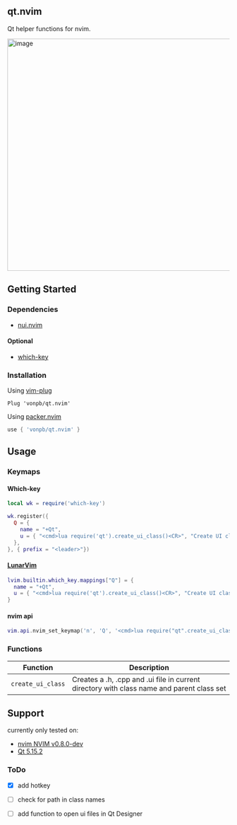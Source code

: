 ## qt.nvim
Qt helper functions for nvim.

<img width="525" alt="image" src="https://user-images.githubusercontent.com/65032978/166718514-1a7ea6b4-d25f-4b2e-93bc-9d7d6c11ee12.png">

## Getting Started

### Dependencies

- [nui.nvim](https://github.com/MunifTanjim/nui.nvim)

#### Optional

- [which-key](https://github.com/folke/which-key.nvim)

### Installation

Using [vim-plug](https://github.com/junegunn/vim-plug)

```viml
Plug 'vonpb/qt.nvim'
```

Using [packer.nvim](https://github.com/wbthomason/packer.nvim)

```lua
use { 'vonpb/qt.nvim' }
```

## Usage


### Keymaps

#### Which-key

```lua
local wk = require('which-key')

wk.register({
  Q = {
    name = "+Qt",
    u = { "<cmd>lua require('qt').create_ui_class()<CR>", "Create UI class" },
  },
}, { prefix = "<leader>"})
```


#### [LunarVim](https://github.com/LunarVim/LunarVim)

```lua
lvim.builtin.which_key.mappings["Q"] = {
  name = "+Qt",
  u = { "<cmd>lua require('qt').create_ui_class()<CR>", "Create UI class" },
}
```

#### nvim api

```lua
vim.api.nvim_set_keymap('n', 'Q', '<cmd>lua require("qt".create_ui_class()<CR>', {}))
```

### Functions
| Function | Description |
| -------- | ----------- |
| `create_ui_class` | Creates a .h, .cpp and .ui file in current directory with class name and parent class set |


## Support

currently only tested on:
* [nvim NVIM v0.8.0-dev](https://github.com/neovim/neovim/releases/tag/nightly)
* [Qt 5.15.2](https://www.qt.io/)

### ToDo

- [x] add hotkey
- [ ] check for path in class names
- [ ] add function to open ui files in Qt Designer

